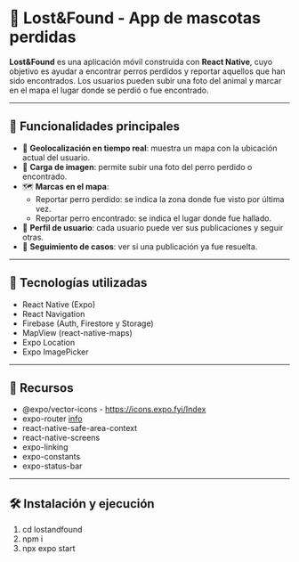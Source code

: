 # 🐾 Lost&Found - App de mascotas perdidas

**Lost&Found** es una aplicación móvil construida con **React Native**, cuyo objetivo es ayudar a encontrar perros perdidos y reportar aquellos que han sido encontrados. Los usuarios pueden subir una foto del animal y marcar en el mapa el lugar donde se perdió o fue encontrado.

---

## 🚀 Funcionalidades principales

- 📍 **Geolocalización en tiempo real**: muestra un mapa con la ubicación actual del usuario.
- 📸 **Carga de imagen**: permite subir una foto del perro perdido o encontrado.
- 🗺️ **Marcas en el mapa**:
  - Reportar perro perdido: se indica la zona donde fue visto por última vez.
  - Reportar perro encontrado: se indica el lugar donde fue hallado.
- 👥 **Perfil de usuario**: cada usuario puede ver sus publicaciones y seguir otras.
- 🐶 **Seguimiento de casos**: ver si una publicación ya fue resuelta.

---

## 📱 Tecnologías utilizadas

- React Native (Expo)
- React Navigation
- Firebase (Auth, Firestore y Storage)
- MapView (react-native-maps)
- Expo Location
- Expo ImagePicker

---

## 📱 Recursos

- @expo/vector-icons - https://icons.expo.fyi/Index
- expo-router [info](https://medium.com/@abdulaleemzafar515/the-benefits-of-using-expo-router-over-react-navigation-172f21772152)
- react-native-safe-area-context
- react-native-screens
- expo-linking
- expo-constants
- expo-status-bar

---

## 🛠️ Instalación y ejecución

1. cd lostandfound
2. npm i
3. npx expo start
